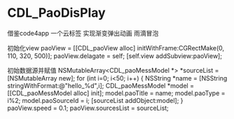 # CDL_PaoDisPlay
借鉴code4app 一个云标签  实现渐变弹出动画 雨滴冒泡

初始化view 
paoView = [[CDL_paoView alloc] initWithFrame:CGRectMake(0, 110, 320, 500)];
paoView.delagate = self;
[self.view addSubview:paoView];

初始数据源并赋值
NSMutableArray<CDL_paoMessModel *> *sourceList = [NSMutableArray new];
for (int i=0; i<50; i++) {
    NSString *name = [NSString stringWithFormat:@"hello_%d",i];
    CDL_paoMessModel *model = [[CDL_paoMessModel alloc] init];
    model.paoTitle = name;
    model.paoType = i%2;
    model.paoSourceId = i;
    [sourceList addObject:model];
}
paoView.speed = 0.1;
paoView.sourcesList = sourceList;

